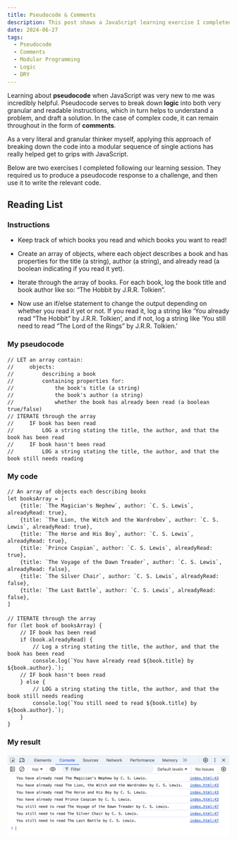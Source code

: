 ```yaml
---
title: Pseudocode & Comments
description: This post shows a JavaScript learning exercise I completed.
date: 2024-06-27
tags:
  - Pseudocode
  - Comments
  - Modular Programming
  - Logic
  - DRY
---
```

<p>Learning about <b>pseudocode</b> when JavaScript was very new to me was incredibly helpful. Pseudocode serves to break down <b>logic</b> into both very granular and readable instructions, which in turn helps to understand a problem, and draft a solution. In the case of complex code, it can remain throughout in the form of <b>comments</b>.</p>
<p>As a very literal and granular thinker myself, applying this approach of breaking down the code into a modular sequence of single actions has really helped get to grips with JavaScript.</p>

<p>Below are two exercises I completed following our learning session. They required us to produce a pseudocode response to a challenge, and then use it to write the relevant code.</p>

<h2>Reading List</h2>

<h3>Instructions</h3>

<ul>
  <li><p>Keep track of which books you read and which books you want to read!</p></li>
  <li><p>Create an array of objects, where each object describes a book and has properties for the title (a string), author (a string), and already read (a boolean indicating if you read it yet).</p></li>
  <li><p>Iterate through the array of books. For each book, log the book title and book author like so: “The Hobbit by J.R.R. Tolkien”.</p></li>
  <li><p>Now use an if/else statement to change the output depending on whether you read it yet or not. If you read it, log a string like ‘You already read “The Hobbit” by J.R.R. Tolkien’, and if not, log a string like ‘You still need to read “The Lord of the Rings” by J.R.R. Tolkien.’</p></li>
</ul>

<h3>My pseudocode</h3>

```diff-js
// LET an array contain:
//     objects:
//         describing a book
//         containing properties for:
//             the book's title (a string)
//             the book's author (a string)
//             whether the book has already been read (a boolean true/false)
// ITERATE through the array
//     IF book has been read
//         LOG a string stating the title, the author, and that the book has been read
//     IF book hasn't been read
//         LOG a string stating the title, the author, and that the book still needs reading

```

<h3>My code</h3>

```diff-js
// An array of objects each describing books
let booksArray = [
    {title: `The Magician's Nephew`, author: `C. S. Lewis`, alreadyRead: true},
    {title: `The Lion, the Witch and the Wardrobev`, author: `C. S. Lewis`, alreadyRead: true},
    {title: `The Horse and His Boy`, author: `C. S. Lewis`, alreadyRead: true},
    {title: `Prince Caspian`, author: `C. S. Lewis`, alreadyRead: true},
    {title: `The Voyage of the Dawn Treader`, author: `C. S. Lewis`, alreadyRead: false},
    {title: `The Silver Chair`, author: `C. S. Lewis`, alreadyRead: false},
    {title: `The Last Battle`, author: `C. S. Lewis`, alreadyRead: false},
]

// ITERATE through the array
for (let book of booksArray) {
    // IF book has been read
    if (book.alreadyRead) {
        // Log a string stating the title, the author, and that the book has been read
        console.log(`You have already read ${book.title} by ${book.author}.`);
    // IF book hasn't been read    
    } else {
        // LOG a string stating the title, the author, and that the book still needs reading        
        console.log(`You still need to read ${book.title} by ${book.author}.`);
    }
}
```
<h3>My result</h3>
<img class="books-screenshot" src="/assets/images/pseudocode-comments/books-pseudocode.png" alt="screenshot of result in console">


